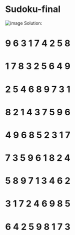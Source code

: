 # Sudoku-final
![image](https://github.com/user-attachments/assets/7b6c994f-8e2f-4bd0-bb0e-f3dc27c279a1)
Solution:
# 9 6 3 1 7 4 2 5 8
# 1 7 8 3 2 5 6 4 9
# 2 5 4 6 8 9 7 3 1
# 8 2 1 4 3 7 5 9 6
# 4 9 6 8 5 2 3 1 7
# 7 3 5 9 6 1 8 2 4
# 5 8 9 7 1 3 4 6 2
# 3 1 7 2 4 6 9 8 5
# 6 4 2 5 9 8 1 7 3
